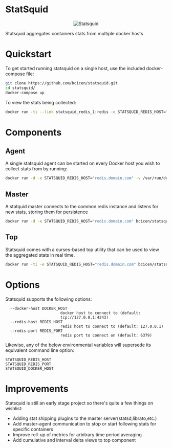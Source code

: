 # StatSquid

<p align="center">
  <img src="https://raw.githubusercontent.com/bcicen/statsquid/master/statsquid.png" alt="Statsquid"/>
</p>

Statsquid aggregates containers stats from multiple docker hosts

# Quickstart

To get started running statsquid on a single host, use the included docker-compose file:

```bash
git clone https://github.com/bcicen/statsquid.git
cd statsquid/
docker-compose up
```

To view the stats being collected:
```bash
docker run -ti --link statsquid_redis_1:redis -e STATSQUID_REDIS_HOST="redis" bcicen/statsquid top
```

# Components

## Agent

A single statsquid agent can be started on every Docker host you wish to collect stats from by running:
```bash
docker run -d -e STATSQUID_REDIS_HOST="redis.domain.com" -v /var/run/docker.sock:/var/run/docker.sock bcicen/statsquid agent
```

## Master

A statquid master connects to the common redis instance and listens for new stats, storing them for persistence
```bash
docker run -d -e STATSQUID_REDIS_HOST="redis.domain.com" bcicen/statsquid master
```

## Top

Statsquid comes with a curses-based top utility that can be used to view the aggregated stats in real time.
```bash
docker run -ti -e STATSQUID_REDIS_HOST="redis.domain.com" bcicen/statsquid top
```

# Options

Statsquid supports the following options:
```
  --docker-host DOCKER_HOST
                        docker host to connect to (default:
                        tcp://127.0.0.1:4243)
  --redis-host REDIS_HOST
                        redis host to connect to (default: 127.0.0.1)
  --redis-port REDIS_PORT
                        redis port to connect on (default: 6379)
```
Likewise, any of the below environmental variables will supersede its equivalent command line option:
```
STATSQUID_REDIS_HOST
STATSQUID_REDIS_PORT
STATSQUID_DOCKER_HOST
```

# Improvements

Statsquid is still an early stage project so there's quite a few things on wishlist:
- Adding stat shipping plugins to the master server(statsd,librato,etc.)
- Add master-agent communication to stop or start following stats for specific containers
- Improve roll-up of metrics for arbitrary time period averaging
- Add cumulative and interval delta views to top component 
